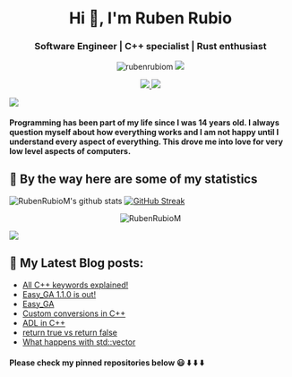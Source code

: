 <h1 align="center">Hi 👋, I'm Ruben Rubio</h1>
<h3 align="center">Software Engineer | C++ specialist | Rust enthusiast </h3>
<p align="center"> <img src="https://komarev.com/ghpvc/?username=RubenRubioM" alt="rubenrubiom" /> <img src="https://img.shields.io/github/followers/RubenRubioM.svg?style=social&label=Followers"> </p>
<p align="center">
  <a href="https://www.linkedin.com/in/ruben-rubio-martinez/"> <img src="https://img.shields.io/badge/LinkedIn-0077B5?style=for-the-badge&logo=linkedin&logoColor=white"> </a>
  <a href="mailto:rubensipala@gmail.com"> <img src="https://img.shields.io/badge/Gmail-D14836?style=for-the-badge&logo=gmail&logoColor=white"> </a>
</p>
<a href="https://www.youtube.com/watch?v=dQw4w9WgXcQ"><img src="https://user-images.githubusercontent.com/73097560/115834477-dbab4500-a447-11eb-908a-139a6edaec5c.gif"></a>


<h4 align="left"> Programming has been part of my life since I was 14 years old. I always question myself about how everything works and I am not happy until I understand every aspect of everything. This drove me into love for very low level aspects of computers. </h4>


## 🚀 By the way here are some of my statistics 
![RubenRubioM's github stats](https://github-readme-stats.vercel.app/api?username=RubenRubioM&show_icons=true&theme=merko)
[![GitHub Streak](https://github-readme-streak-stats.herokuapp.com?user=RubenRubioM&theme=merko&date_format=M%20j%5B%2C%20Y%5D)](https://git.io/streak-stats)
<p align="center" <a href="https://github.com/RubenRubioM?tab=repositories"><img src="https://github-profile-trophy.vercel.app/?username=RubenRubioM&column=8&margin-w=15&margin-h=15" alt="RubenRubioM"></a> </p> 

<a href="https://www.youtube.com/watch?v=dQw4w9WgXcQ"><img src="https://user-images.githubusercontent.com/73097560/115834477-dbab4500-a447-11eb-908a-139a6edaec5c.gif"></a>

## 📕 My Latest Blog posts:
<!-- BLOG-POST-LIST:START -->
- [All C++ keywords explained!](https://rrmprogramming.com/all-cpp-keywords-explained/)
- [Easy_GA 1.1.0 is out!](https://rrmprogramming.com/rust/easy_ga-1-1-0-is-out/)
- [Easy_GA](https://rrmprogramming.com/projects/easy_ga/)
- [Custom conversions in C++](https://rrmprogramming.com/article/custom-conversions-in-c/)
- [ADL in C++](https://rrmprogramming.com/article/adl-argument-dependent-lookup-explained/)
- [return true vs return false](https://rrmprogramming.com/article/return-false-vs-return-true/)
- [What happens with std::vector<bool>](https://rrmprogramming.com/article/what-happens-with-stdvectorbool/)
<!-- BLOG-POST-LIST:END -->

<h4> Please check my pinned repositories below 😃 ⬇️ ⬇️ ⬇️</h4>
